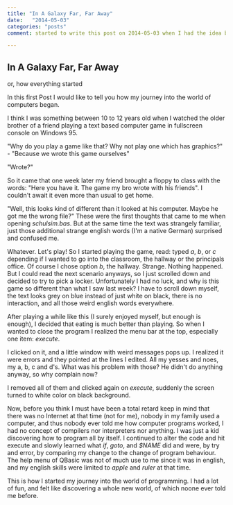 ```yaml
---
title: "In A Galaxy Far, Far Away"
date:   "2014-05-03"
categories: "posts"
comment: started to write this post on 2014-05-03 when I had the idea but only finished it on 2014-07-25

---
```


## In A Galaxy Far, Far Away
or, how everything started

In this first Post I would like to tell you how my journey into the world of computers began.

I think I was something between 10 to 12 years old when I watched the older brother of a friend playing a text based computer game in fullscreen console on Windows 95.

"Why do you play a game like that? Why not play one which has graphics?" - "Because we wrote this game ourselves"

"Wrote?"

So it came that one week later my friend brought a floppy to class with the words: "Here you have it. The game my bro wrote with his friends".
I couldn't await it even more than usual to get home.

"Well, this looks kind of different than it looked at his computer. Maybe he got me the wrong file?" These were the first thoughts that came to me when opening *schulsim.bas*.
But at the same time the text was strangely familiar, just those additional strange english words (I'm a native German) surprised and confused me.

Whatever. Let's play! So I started playing the game, read: typed *a*, *b*, or *c* depending if I wanted to go into the classroom, the hallway or the principals office. Of course I chose option *b*, the hallway.
Strange. Nothing happened. But I could read the next scenario anyways, so I just scrolled down and decided to try to pick a locker. Unfortunately I had no luck, and why is this game so different than what I saw last week? I have to scroll down myself, the text looks grey on blue instead of just white on black, there is no interaction, and all those weird english words everywhere.

After playing a while like this (I surely enjoyed myself, but enough is enough), I decided that eating is much better than playing. So when I wanted to close the program I realized the menu bar at the top, especially one item: *execute*.

I clicked on it, and a little window with weird messages pops up. I realized it were errors and they pointed at the lines I edited. All my yesses and noes, my a, b, c and d's.
What was his problem with those? He didn't do anything anyway, so why complain now?

I removed all of them and clicked again on *execute*, suddenly the screen turned to white color on black background.


Now, before you think I must have been a total retard keep in mind that there was no Internet at that time (not for me), nobody in my family used a computer, and thus nobody ever told me how computer programs worked, I had no concept of compilers nor interpreters nor anything. I was just a kid discovering how to program all by itself. I continued to alter the code and hit execute and slowly learned what *if*, *goto*, and *$NAME* did and were, by try and error, by comparing my change to the change of program behaviour. The help menu of QBasic was not of much use to me since it was in english, and my english skills were limited to *apple* and *ruler* at that time.

This is how I started my journey into the world of programming. I had a lot of fun, and felt like discovering a whole new world, of which noone ever told me before.
